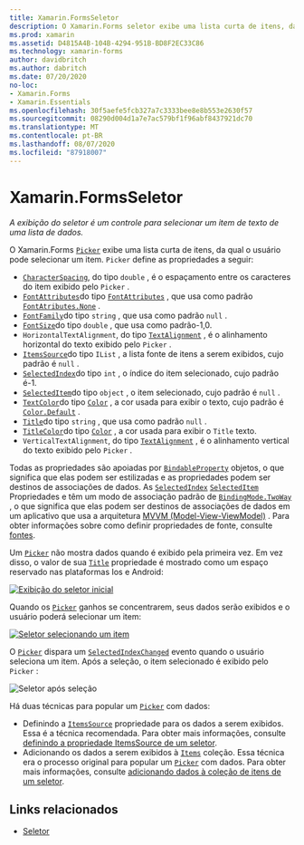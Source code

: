 ```yaml
---
title: Xamarin.FormsSeletor
description: O Xamarin.Forms seletor exibe uma lista curta de itens, da qual o usuário pode selecionar um item. Este artigo explica como usar a classe de seletor para selecionar um item de texto de uma lista de dados.
ms.prod: xamarin
ms.assetid: D4815A4B-104B-4294-951B-BD8F2EC33C86
ms.technology: xamarin-forms
author: davidbritch
ms.author: dabritch
ms.date: 07/20/2020
no-loc:
- Xamarin.Forms
- Xamarin.Essentials
ms.openlocfilehash: 30f5aefe5fcb327a7c3333bee8e8b553e2630f57
ms.sourcegitcommit: 08290d004d1a7e7ac579bf1f96abf8437921dc70
ms.translationtype: MT
ms.contentlocale: pt-BR
ms.lasthandoff: 08/07/2020
ms.locfileid: "87918007"
---
```

# <a name="no-locxamarinforms-picker"></a>Xamarin.FormsSeletor

_A exibição do seletor é um controle para selecionar um item de texto de uma lista de dados._

O Xamarin.Forms [`Picker`](xref:Xamarin.Forms.Picker) exibe uma lista curta de itens, da qual o usuário pode selecionar um item. `Picker` define as propriedades a seguir:

- [`CharacterSpacing`](xref:Xamarin.Forms.Picker.CharacterSpacing), do tipo `double` , é o espaçamento entre os caracteres do item exibido pelo `Picker` .
- [`FontAttributes`](xref:Xamarin.Forms.Picker.FontAttributes)do tipo [`FontAttributes`](xref:Xamarin.Forms.FontAttributes) , que usa como padrão [`FontAtributes.None`](xref:Xamarin.Forms.FontAttributes.None) .
- [`FontFamily`](xref:Xamarin.Forms.Picker.FontFamily)do tipo `string` , que usa como padrão `null` .
- [`FontSize`](xref:Xamarin.Forms.Picker.FontSize)do tipo `double` , que usa como padrão-1,0.
- `HorizontalTextAlignment`, do tipo [`TextAlignment`](xref:Xamarin.Forms.TextAlignment) , é o alinhamento horizontal do texto exibido pelo `Picker` .
- [`ItemsSource`](xref:Xamarin.Forms.Picker.ItemsSource)do tipo `IList` , a lista fonte de itens a serem exibidos, cujo padrão é `null` .
- [`SelectedIndex`](xref:Xamarin.Forms.Picker.SelectedIndex)do tipo `int` , o índice do item selecionado, cujo padrão é-1.
- [`SelectedItem`](xref:Xamarin.Forms.Picker.SelectedItem)do tipo `object` , o item selecionado, cujo padrão é `null` .
- [`TextColor`](xref:Xamarin.Forms.Picker.TextColor)do tipo [`Color`](xref:Xamarin.Forms.Color) , a cor usada para exibir o texto, cujo padrão é [`Color.Default`](xref:Xamarin.Forms.Color.Default) .
- [`Title`](xref:Xamarin.Forms.Picker.Title)do tipo `string` , que usa como padrão `null` .
- [`TitleColor`](xref:Xamarin.Forms.Picker.TitleColor)do tipo [`Color`](xref:Xamarin.Forms.Color) , a cor usada para exibir o `Title` texto.
- `VerticalTextAlignment`, do tipo [`TextAlignment`](xref:Xamarin.Forms.TextAlignment) , é o alinhamento vertical do texto exibido pelo `Picker` .

Todas as propriedades são apoiadas por [`BindableProperty`](xref:Xamarin.Forms.BindableProperty) objetos, o que significa que elas podem ser estilizadas e as propriedades podem ser destinos de associações de dados. As [`SelectedIndex`](xref:Xamarin.Forms.Picker.SelectedIndex) [`SelectedItem`](xref:Xamarin.Forms.Picker.SelectedItem) Propriedades e têm um modo de associação padrão de [`BindingMode.TwoWay`](xref:Xamarin.Forms.BindingMode.TwoWay) , o que significa que elas podem ser destinos de associações de dados em um aplicativo que usa a arquitetura [MVVM (Model-View-ViewModel)](~/xamarin-forms/enterprise-application-patterns/mvvm.md) . Para obter informações sobre como definir propriedades de fonte, consulte [fontes](~/xamarin-forms/user-interface/text/fonts.md).

Um [`Picker`](xref:Xamarin.Forms.Picker) não mostra dados quando é exibido pela primeira vez. Em vez disso, o valor de sua [`Title`](xref:Xamarin.Forms.Picker.Title) propriedade é mostrado como um espaço reservado nas plataformas Ios e Android:

[![Exibição do seletor inicial](images/picker-initial.png)](images/picker-initial-large.png#lightbox "Exibição do seletor inicial")

Quando os [`Picker`](xref:Xamarin.Forms.Picker) ganhos se concentrarem, seus dados serão exibidos e o usuário poderá selecionar um item:

[![Seletor selecionando um item](images/picker-selection.png)](images/picker-selection-large.png#lightbox "Seletor selecionando um item")

O [`Picker`](xref:Xamarin.Forms.Picker) dispara um [`SelectedIndexChanged`](xref:Xamarin.Forms.Picker.SelectedIndexChanged) evento quando o usuário seleciona um item. Após a seleção, o item selecionado é exibido pelo `Picker` :

![Seletor após seleção](images/picker-after-selection.png)

Há duas técnicas para popular um [`Picker`](xref:Xamarin.Forms.Picker) com dados:

- Definindo a [`ItemsSource`](xref:Xamarin.Forms.Picker.ItemsSource) propriedade para os dados a serem exibidos. Essa é a técnica recomendada. Para obter mais informações, consulte [definindo a propriedade ItemsSource de um seletor](populating-itemssource.md).
- Adicionando os dados a serem exibidos à [`Items`](xref:Xamarin.Forms.Picker.Items) coleção. Essa técnica era o processo original para popular um [`Picker`](xref:Xamarin.Forms.Picker) com dados. Para obter mais informações, consulte [adicionando dados à coleção de itens de um seletor](populating-items.md).

## <a name="related-links"></a>Links relacionados

- [Seletor](xref:Xamarin.Forms.Picker)
